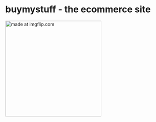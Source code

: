 # buymystuff - the ecommerce site

<a href="https://imgflip.com/gif/20d799"><img height="300" width="300" src="https://i.imgflip.com/20d799.gif" title="made at imgflip.com"/></a>
